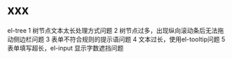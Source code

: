 
# xxx
el-tree
1 树节点文本太长处理方式问题
2 树节点过多，出现纵向滚动条后无法拖动侧边栏问题
3 表单不符合规则的提示语问题
4 文本过长，使用el-tooltip问题
5 表单填写超长，el-input 显示字数遮挡问题